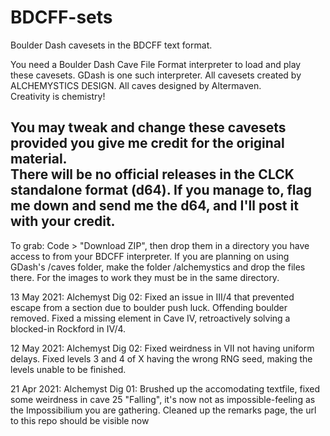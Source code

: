# BDCFF-sets
Boulder Dash cavesets in the BDCFF text format.

You need a Boulder Dash Cave File Format interpreter to load and play these cavesets. GDash is one such interpreter. All cavesets created by ALCHEMYSTICS DESIGN. All caves designed by Altermaven.  
Creativity is chemistry!

You may tweak and change these cavesets provided you give me credit for the original material.  
There will be no official releases in the CLCK standalone format (d64). If you manage to, flag me down and send me the d64, and I'll post it with your credit.  
---
To grab: Code > "Download ZIP", then drop them in a directory you have access to from your BDCFF interpreter. If you are planning on using GDash's /caves folder, make the folder /alchemystics and drop the files there. For the images to work they must be in the same directory.

13 May 2021: Alchemyst Dig 02: Fixed an issue in III/4 that prevented escape from a section due to boulder push luck. Offending boulder removed. Fixed a missing element in Cave IV, retroactively solving a blocked-in Rockford in IV/4.

12 May 2021: Alchemyst Dig 02: Fixed weirdness in VII not having uniform delays. Fixed levels 3 and 4 of X having the wrong RNG seed, making the levels unable to be finished.

21 Apr 2021: Alchemyst Dig 01: Brushed up the accomodating textfile, fixed some weirdness in cave 25 "Falling", it's now not as impossible-feeling as the Impossibilium you are gathering. Cleaned up the remarks page, the url to this repo should be visible now
